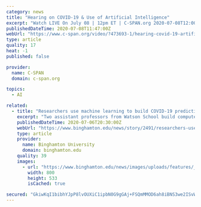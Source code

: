 ```yaml
---
category: news
title: "Hearing on COVID-19 & Use of Artificial Intelligence"
excerpt: "Watch LIVE On July 08 | 12pm ET | C-SPAN.org 2020-07-08T12:00:00-04:00https://images.c-span.org/Files/77c/1594160817.jpgThe House Financial Services Task Force on Artificial Intelligence (AI) examines the use of AI technology to combat the coronavirus ..."
publishedDateTime: 2020-07-08T11:47:00Z
webUrl: "https://www.c-span.org/video/?473693-1/hearing-covid-19-artificial-intelligence"
type: article
quality: 17
heat: -1
published: false

provider:
  name: C-SPAN
  domain: c-span.org

topics:
  - AI

related:
  - title: "Researchers use machine learning to build COVID-19 predictions"
    excerpt: "Two assistant professors from Watson School build computer models that show 10% margin of error for short-term infection forecasts."
    publishedDateTime: 2020-07-06T20:30:00Z
    webUrl: "https://www.binghamton.edu/news/story/2491/researchers-use-machine-learning-to-build-covid-19-predictions"
    type: article
    provider:
      name: Binghamton University
      domain: binghamton.edu
    quality: 39
    images:
      - url: "https://www.binghamton.edu/news/images/uploads/features/_normal/covidcampus.jpg"
        width: 800
        height: 533
        isCached: true

secured: "GkiwKqI1bibhYJpP8lvOUXiC1ipbN0G9gGAj+FSQmMMOD6ah8iBNS3we2ISvW6Nk8TPwfYj5J103a3fOMtKpKkeMioiu+iJ9lXMn7lvUYtBT4Wa4jakUw3bTzoP/uY0U3gTgqEqZXGPdK4Jh1Hd0lnklPa7+grQpsKzCFgIPO7kniZ5PJfNZajzZYH1qvN7xR7ltb3dnZgvgNnaPQtjOJktdkGaaQSTIyr/6HeWK6Bz04kA6e7F2aA2IO1QnInGOq42yCZvyzJSe6Jy3yOrjkRg0IUCZZTbK7CHgU9TtomF8ipN4wqHhwK+edfcHlx7lSzlNdVxouxARaDa/M5kNsQ==;O5eR05pzXrYEQNjM2+02ow=="
---
```


